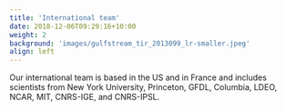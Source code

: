 ```yaml
---
title: 'International team'
date: 2018-12-06T09:29:16+10:00
weight: 2
background: 'images/gulfstream_tir_2013099_lr-smaller.jpeg'
align: left
---
```


Our international team is based in the US and in France and includes scientists from New York University, Princeton, GFDL, Columbia, LDEO, NCAR, MIT, CNRS-IGE, and CNRS-IPSL.
